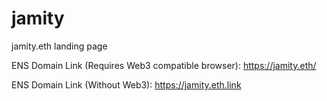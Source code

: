 # jamity

jamity.eth landing page

ENS Domain Link (Requires Web3 compatible browser):    https://jamity.eth/

ENS Domain Link (Without Web3):    https://jamity.eth.link
